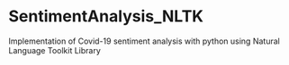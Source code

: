 # SentimentAnalysis_NLTK
Implementation of Covid-19 sentiment analysis with python using Natural Language Toolkit Library
